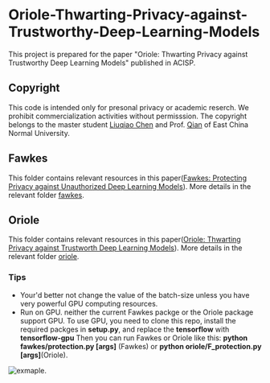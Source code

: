 # Oriole-Thwarting-Privacy-against-Trustworthy-Deep-Learning-Models
This project is prepared for the paper "Oriole: Thwarting Privacy against Trustworthy Deep Learning Models" published in ACISP.

## Copyright
This code is intended only for presonal privacy or academic reserch. We prohibit commercialization activities without permisssion. The copyright belongs to the master student [Liuqiao Chen](https://dblp.org/pid/286/1713) and Prof. [Qian](https://dblp.org/pid/61/6767) of East China Normal University.

## Fawkes
This folder contains relevant resources in this paper([Fawkes: Protecting Privacy against Unauthorized Deep Learning Models](https://www.usenix.org/conference/usenixsecurity20/presentation/shan)). More details in the relevant folder [fawkes](https://github.com/biergaiqiao/Oriole-Thwarting-Privacy-against-Trustworthy-Deep-Learning-Models/tree/main/fawkes).

## Oriole
This folder contains relevant resources in this paper([Oriole: Thwarting Privacy against Trustworth Deep Learning Models](https://arxiv.org/abs/2102.11502)). More details in the relevant folder [oriole](https://github.com/biergaiqiao/Oriole-Thwarting-Privacy-against-Trustworthy-Deep-Learning-Models/tree/main/oriole).

### Tips
- Your'd better not change the value of the batch-size unless you have very powerful GPU computing resources.
- Run on GPU. neither the current Fawkes packge or the Oriole package support GPU. To use GPU, you need to clone this repo, install the required packges in **setup.py**, and replace the **tensorflow** with **tensorflow-gpu** Then you can run Fawkes or Oriole like this:
 **python fawkes/protection.py [args]** (Fawkes) 
 or **python oriole/F_protection.py [args]**(Oriole).
 
 ![exmaple](https://github.com/biergaiqiao/Oriole-Thwarting-Privacy-against-Trustworthy-Deep-Learning-Models/tree/main/material/example.jpg).
